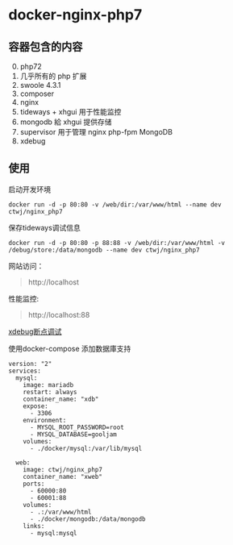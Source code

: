 # docker-nginx-php7


## 容器包含的内容

0. php72
1. 几乎所有的 php 扩展
2. swoole 4.3.1
3. composer
4. nginx
5. tideways + xhgui   用于性能监控
6. mongodb            給 xhgui 提供存储
7. supervisor         用于管理 nginx php-fpm  MongoDB
8. xdebug

## 使用

启动开发环境
```
docker run -d -p 80:80 -v /web/dir:/var/www/html --name dev ctwj/nginx_php7
```

保存tideways调试信息
```
docker run -d -p 80:80 -p 88:88 -v /web/dir:/var/www/html -v /debug/store:/data/mongodb --name dev ctwj/nginx_php7
```

网站访问：
> http://localhost

性能监控:
> http://localhost:88

[xdebug断点调试](https://www.jianshu.com/p/242717e13fd9)

使用docker-compose 添加数据庫支持
```
version: "2"
services:
  mysql:
    image: mariadb
    restart: always
    container_name: "xdb"
    expose:
      - 3306
    environment:
      - MYSQL_ROOT_PASSWORD=root
      - MYSQL_DATABASE=gooljam
    volumes:
      - ./docker/mysql:/var/lib/mysql

  web:
    image: ctwj/nginx_php7
    container_name: "xweb"
    ports:
      - 60000:80
      - 60001:88
    volumes:
      - .:/var/www/html
      - ./docker/mongodb:/data/mongodb
    links:
      - mysql:mysql
```


